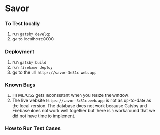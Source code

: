 # Savor
### To Test locally
1. run `gatsby develop`
2. go to localhost:8000

### Deployment
1. run `gatsby build`
2. run `firebase deploy`
3. go to the url `https://savor-3e31c.web.app`

### Known Bugs
1. HTML/CSS gets inconsistent when you resize the window.
2. The live website `https://savor-3e31c.web.app` is not as up-to-date as the local version. The database does not work because Gatsby and Firebase does not work well together but there is a workaround that we did not have time to implement.

### How to Run Test Cases


